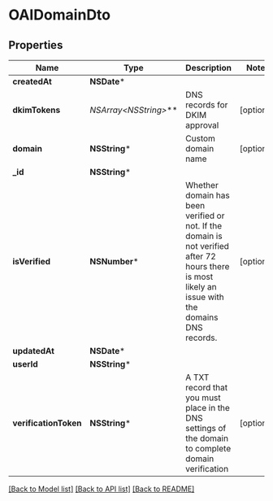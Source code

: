 # OAIDomainDto

## Properties
Name | Type | Description | Notes
------------ | ------------- | ------------- | -------------
**createdAt** | **NSDate*** |  | 
**dkimTokens** | **NSArray&lt;NSString*&gt;*** | DNS records for DKIM approval | [optional] 
**domain** | **NSString*** | Custom domain name | [optional] 
**_id** | **NSString*** |  | 
**isVerified** | **NSNumber*** | Whether domain has been verified or not. If the domain is not verified after 72 hours there is most likely an issue with the domains DNS records. | [optional] 
**updatedAt** | **NSDate*** |  | 
**userId** | **NSString*** |  | 
**verificationToken** | **NSString*** | A TXT record that you must place in the DNS settings of the domain to complete domain verification | [optional] 

[[Back to Model list]](../README.md#documentation-for-models) [[Back to API list]](../README.md#documentation-for-api-endpoints) [[Back to README]](../README.md)


